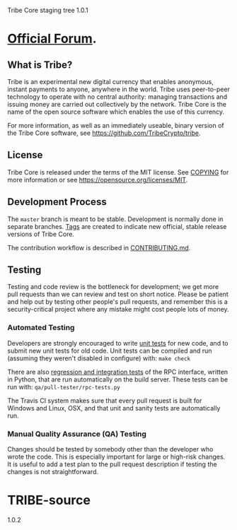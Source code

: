 Tribe Core staging tree 1.0.1

[Official Forum](https://bitcointalk.org/index.php?topic=).
===============================


What is Tribe?
----------------

Tribe is an experimental new digital currency that enables anonymous, instant
payments to anyone, anywhere in the world. Tribe uses peer-to-peer technology
to operate with no central authority: managing transactions and issuing money
are carried out collectively by the network. Tribe Core is the name of the open
source software which enables the use of this currency.

For more information, as well as an immediately useable, binary version of
the Tribe Core software, see https://github.com/TribeCrypto/tribe.


License
-------

Tribe Core is released under the terms of the MIT license. See [COPYING](COPYING) for more
information or see https://opensource.org/licenses/MIT.

Development Process
-------------------

The `master` branch is meant to be stable. Development is normally done in separate branches.
[Tags](https://github.com/TribeCrypto/tribe/tags) are created to indicate new official,
stable release versions of Tribe Core.

The contribution workflow is described in [CONTRIBUTING.md](CONTRIBUTING.md).

Testing
-------

Testing and code review is the bottleneck for development; we get more pull
requests than we can review and test on short notice. Please be patient and help out by testing
other people's pull requests, and remember this is a security-critical project where any mistake might cost people
lots of money.

### Automated Testing

Developers are strongly encouraged to write [unit tests](/doc/unit-tests.md) for new code, and to
submit new unit tests for old code. Unit tests can be compiled and run
(assuming they weren't disabled in configure) with: `make check`

There are also [regression and integration tests](/qa) of the RPC interface, written
in Python, that are run automatically on the build server.
These tests can be run with: `qa/pull-tester/rpc-tests.py`

The Travis CI system makes sure that every pull request is built for Windows
and Linux, OSX, and that unit and sanity tests are automatically run.

### Manual Quality Assurance (QA) Testing

Changes should be tested by somebody other than the developer who wrote the
code. This is especially important for large or high-risk changes. It is useful
to add a test plan to the pull request description if testing the changes is
not straightforward.

# TRIBE-source
1.0.2
